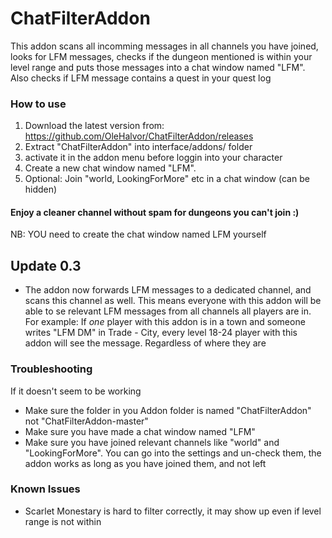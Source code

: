 # ChatFilterAddon
This addon scans all incomming messages in all channels you have joined, looks for LFM messages, checks if the dungeon mentioned is within your level range and puts those messages into a chat window named "LFM". Also checks if LFM message contains a quest in your   quest log

### How to use

1. Download the latest version from: https://github.com/OleHalvor/ChatFilterAddon/releases
2. Extract "ChatFilterAddon" into interface/addons/ folder
3. activate it in the addon menu before loggin into your character
4. Create a new chat window named "LFM".
5. Optional: Join "world, LookingForMore" etc in a chat window (can be hidden)
#### Enjoy a cleaner channel without spam for dungeons you can't join :)

NB: YOU need to create the chat window named LFM yourself

## Update 0.3
- The addon now forwards LFM messages to a dedicated channel, and scans this channel as well. This means everyone with this addon will be able to se relevant LFM messages from all channels all players are in. For example: If _one_ player with this addon is in a town and someone writes "LFM DM" in Trade - City, every level 18-24 player with this addon will see the message. Regardless of where they are

### Troubleshooting

If it doesn't seem to be working
- Make sure the folder in you Addon folder is named "ChatFilterAddon" not "ChatFilterAddon-master"
- Make sure you have made a chat window named "LFM"
- Make sure you have joined relevant channels like "world" and "LookingForMore". You can go into the settings and un-check them, the addon works as long as you have joined them, and not left

### Known Issues

- Scarlet Monestary is hard to filter correctly, it may show up even if level range is not within
